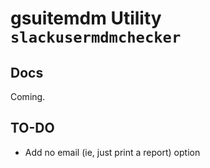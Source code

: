 # gsuitemdm Utility `slackusermdmchecker` #

## Docs ##
Coming.

## TO-DO ##
* Add no email (ie, just print a report) option

